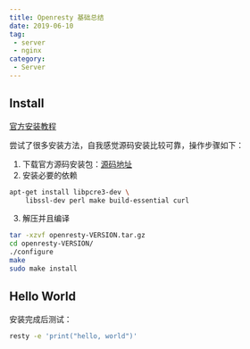 ```yaml
---
title: Openresty 基础总结
date: 2019-06-10
tag:
 - server
 - nginx
category:
 - Server
---
```


## Install

[官方安装教程](http://openresty.org/cn/installation.html)

尝试了很多安装方法，自我感觉源码安装比较可靠，操作步骤如下：

1. 下载官方源码安装包：[源码地址](http://openresty.org/cn/download.html)
2. 安装必要的依赖

```bash
apt-get install libpcre3-dev \
    libssl-dev perl make build-essential curl
```

3. 解压并且编译

```bash
tar -xzvf openresty-VERSION.tar.gz
cd openresty-VERSION/
./configure
make
sudo make install
```

## Hello World

安装完成后测试：

```bash
resty -e 'print("hello, world")'
```

